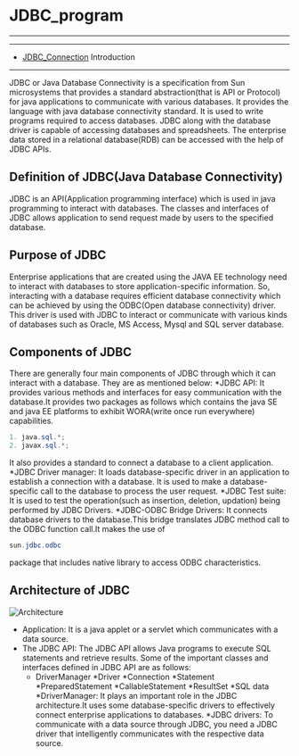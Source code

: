 # JDBC_program
-----------------------
-----------------------
* [JDBC_Connection](https://github.com/sanskritilakhmani/JDBC_program/blob/main/DBConnection.java)
Introduction
-----------------------
JDBC or Java Database Connectivity is a specification from Sun microsystems that provides a standard abstraction(that is API or Protocol) for java applications to communicate with various databases. It provides the language with java database connectivity standard. It is used to write programs required to access databases. JDBC along with the database driver is capable of accessing databases and spreadsheets. The enterprise data stored in a relational database(RDB) can be accessed with the help of JDBC APIs.

Definition of JDBC(Java Database Connectivity)
-------------------------------------
JDBC is an API(Application programming interface) which is used in java programming to interact with databases.
The classes and interfaces of JDBC allows application to send request made by users to the specified database.

Purpose of JDBC
------------------------------------
Enterprise applications that are created using the JAVA EE technology need to interact with databases to store application-specific information. So, interacting with a database requires efficient database connectivity which can be achieved by using the ODBC(Open database connectivity) driver. This driver is used with JDBC to interact or communicate with various kinds of databases such as Oracle, MS Access, Mysql and SQL server database.

Components of JDBC
-----------------------
There are generally four main components of JDBC through which it can interact with a database. They are as mentioned below:
*JDBC API: It provides various methods and interfaces for easy communication with the database.It provides two packages as follows which contains the java SE and java EE platforms to exhibit WORA(write once run everywhere) capabilities.
```java
1. java.sql.*;
2. javax.sql.*;
```
It also provides a standard to connect a database to a client application.
*JDBC Driver manager: It loads database-specific driver in an application to establish a connection with a database. It is used to make a database-specific call to the database to process the user request.
*JDBC Test suite: It is used to test the operation(such as insertion, deletion, updation) being performed by JDBC Drivers.
*JDBC-ODBC Bridge Drivers: It connects database drivers to the database.This bridge translates JDBC method call to the ODBC function call.It makes the use of
```java
sun.jdbc.odbc
```
package that includes native library to access ODBC characteristics.

Architecture of JDBC
-------------------------
![Architecture](https://www.geeksforgeeks.org/introduction-to-jdbc/)
* Application: It is a java applet or a servlet which communicates with a data source.
* The JDBC API: The JDBC API allows Java programs to execute SQL statements and retrieve results. Some of the important classes and interfaces defined in JDBC API are as follows:
  * DriverManager
  *Driver
  *Connection
  *Statement
  *PreparedStatement
  *CallableStatement
  *ResultSet
  *SQL data
*DriverManager: It plays an important role in the JDBC architecture.It uses some database-specific drivers to effectively connect enterprise applications to databases.
*JDBC drivers: To communicate with a data source through JDBC, you need a JDBC driver that intelligently communicates with the respective data source.
